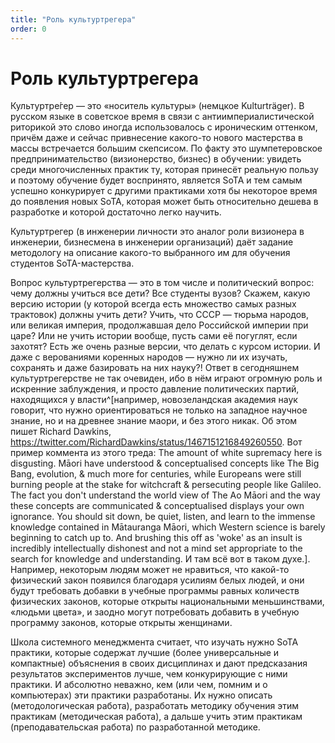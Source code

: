 ```yaml
---
title: "Роль культуртрегера"
order: 0
---
```


# Роль культуртрегера

Культуртре́гер — это «носитель культуры» (немцкое Kulturträger). В русском языке в советское время в связи с антиимпериалистической риторикой это слово иногда использовалось с ироническим оттенком, причём даже и сейчас привнесение какого-то нового мастерства в массы встречается большим скепсисом. По факту это шумпетеровское предпринимательство (визионерство, бизнес) в обучении: увидеть среди многочисленных практик ту, которая принесёт реальную пользу и поэтому обучение будет воспринято, является SoTA и тем самым успешно конкурирует с другими практиками хотя бы некоторое время до появления новых SoTA, которая может быть относительно дешева в разработке и которой достаточно легко научить.

Культуртрегер (в инженерии личности это аналог роли визионера в инженерии, бизнесмена в инженерии организаций) даёт задание методологу на описание какого-то выбранного им для обучения студентов SoTA-мастерства.

Вопрос культуртрегерства — это в том числе и политический вопрос: чему должны учиться все дети? Все студенты вузов? Скажем, какую версию истории (у которой всегда есть множество самых разных трактовок) должны учить дети? Учить, что СССР — тюрьма народов, или великая империя, продолжавшая дело Российской империи при царе? Или не учить истории вообще, пусть сами её погуглят, если захотят? Есть же очень разные версии, что делать с курсом истории. И даже с верованиями коренных народов — нужно ли их изучать, сохранять и даже базировать на них науку?! Ответ в сегодняшнем культуртрегерстве не так очевиден, ибо в нём играют огромную роль и искренние заблуждения, и просто давление политических партий, находящихся у власти^[например, новозеландская академия наук говорит, что нужно ориентироваться не только на западное научное знание, но и на древнее знание маори, и без этого никак. Об этом пишет Richard Dawkins, <https://twitter.com/RichardDawkins/status/1467151216849260550>. Вот пример коммента из этого треда: The amount of white supremacy here is disgusting. Māori have understood & conceptualised concepts like The Big Bang, evolution, & much more for centuries, while Europeans were still burning people at the stake for witchcraft & persecuting people like Galileo. The fact you don't understand the world view of The Ao Māori and the way these concepts are communicated & conceptualised displays your own ignorance. You should sit down, be quiet, listen, and learn to the immense knowledge contained in Mātauranga Māori, which Western science is barely beginning to catch up to. And brushing this off as 'woke' as an insult is incredibly intellectually dishonest and not a mind set appropriate to the search for knowledge and understanding. И там всё вот в таком духе.]. Например, некоторым людям может не нравиться, что какой-то физический закон появился благодаря усилиям белых людей, и они будут требовать добавки в учебные программы равных количеств физических законов, которые открыты национальными меньшинствами, «людьми цвета», и заодно могут потребовать добавить в учебную программу законов, которые открыты женщинами.

Школа системного менеджмента считает, что изучать нужно SoTA практики, которые содержат лучшие (более универсальные и компактные) объяснения в своих дисциплинах и дают предсказания результатов экспериментов лучше, чем конкурирующие с ними практики. И абсолютно неважно, кем (или чем, помним и о компьютерах) эти практики разработаны. Их нужно описать (методологическая работа), разработать методику обучения этим практикам (методическая работа), а дальше учить этим практикам (преподавательская работа) по разработанной методике.